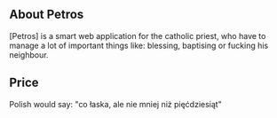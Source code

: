 ## About Petros

[Petros] is a smart web application for the catholic priest, who have to manage a lot of important things like: blessing, baptising or fucking his neighbour.

## Price

Polish would say: "co łaska, ale nie mniej niż pięćdziesiąt"
